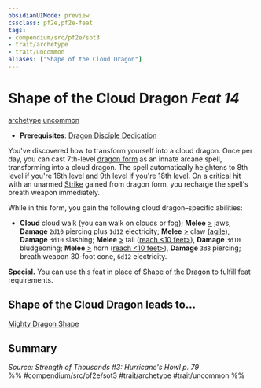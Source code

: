 ```yaml
---
obsidianUIMode: preview
cssclass: pf2e,pf2e-feat
tags:
- compendium/src/pf2e/sot3
- trait/archetype
- trait/uncommon
aliases: ["Shape of the Cloud Dragon"]
---
```

# Shape of the Cloud Dragon  *Feat 14*  
[archetype](archetype.md "Archetype Feat Trait")  [uncommon](uncommon.md "Uncommon Rarity Trait")  

- **Prerequisites**: [Dragon Disciple Dedication](dragon-disciple-dedication-apg.md)

You've discovered how to transform yourself into a cloud dragon. Once per day, you can cast 7th-level [dragon form](dragon-form.md) as an innate arcane spell, transforming into a cloud dragon. The spell automatically heightens to 8th level if you're 16th level and 9th level if you're 18th level. On a critical hit with an unarmed [Strike](strike.md) gained from dragon form, you recharge the spell's breath weapon immediately.

While in this form, you gain the following cloud dragon–specific abilities:

- **Cloud** cloud walk (you can walk on clouds or fog); **Melee** [>](chapter-9-playing-the-game.md#Actions "Single Action") jaws, **Damage** `2d10` piercing plus `1d12` electricity; **Melee** [>](chapter-9-playing-the-game.md#Actions "Single Action") claw ([agile](agile.md "Agile Weapon Trait")), **Damage** `3d10` slashing; **Melee** [>](chapter-9-playing-the-game.md#Actions "Single Action") tail ([reach <10 feet>](rules/traits/reach-10-feet.md "Reach Weapon Trait")), **Damage** `3d10` bludgeoning; **Melee** [>](chapter-9-playing-the-game.md#Actions "Single Action") horn ([reach <10 feet>](rules/traits/reach-10-feet.md "Reach Weapon Trait")), **Damage** `3d8` piercing; breath weapon 30-foot cone, `6d12` electricity.

**Special.** You can use this feat in place of [Shape of the Dragon](shape-of-the-dragon-apg.md) to fulfill feat requirements.

## Shape of the Cloud Dragon leads to...

[Mighty Dragon Shape](mighty-dragon-shape-apg.md)

## Summary

*Source: Strength of Thousands #3: Hurricane's Howl p. 79*  
%% #compendium/src/pf2e/sot3 #trait/archetype #trait/uncommon %%